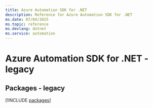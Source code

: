 ```yaml
---
title: Azure Automation SDK for .NET
description: Reference for Azure Automation SDK for .NET
ms.date: 07/04/2025
ms.topic: reference
ms.devlang: dotnet
ms.service: automation
---
```

# Azure Automation SDK for .NET - legacy
## Packages - legacy
[!INCLUDE [packages](automation-index.md)]